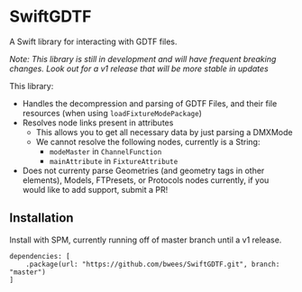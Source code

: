 # SwiftGDTF
A Swift library for interacting with GDTF files.

*Note: This library is still in development and will have frequent breaking changes. Look out for a v1 release that will be more stable in updates*

This library:
- Handles the decompression and parsing of GDTF Files, and their file resources (when using `loadFixtureModePackage`)
- Resolves node links present in attributes
  - This allows you to get all necessary data by just parsing a DMXMode
  - We cannot resolve the following nodes, currently is a String:
    - `modeMaster` in `ChannelFunction`
    - `mainAttribute` in `FixtureAttribute`
- Does not currenty parse Geometries (and geometry tags in other elements), Models, FTPresets, or Protocols nodes currently, if you would like to add support, submit a PR!

## Installation
Install with SPM, currently running off of master branch until a v1 release.

```
dependencies: [
    .package(url: "https://github.com/bwees/SwiftGDTF.git", branch: "master")
]
```
